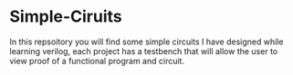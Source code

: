 # Simple-Ciruits

In this repsoitory you will find some simple circuits I have designed while learning verilog, each project has a testbench that will allow the user to view proof of a functional program and circuit.
